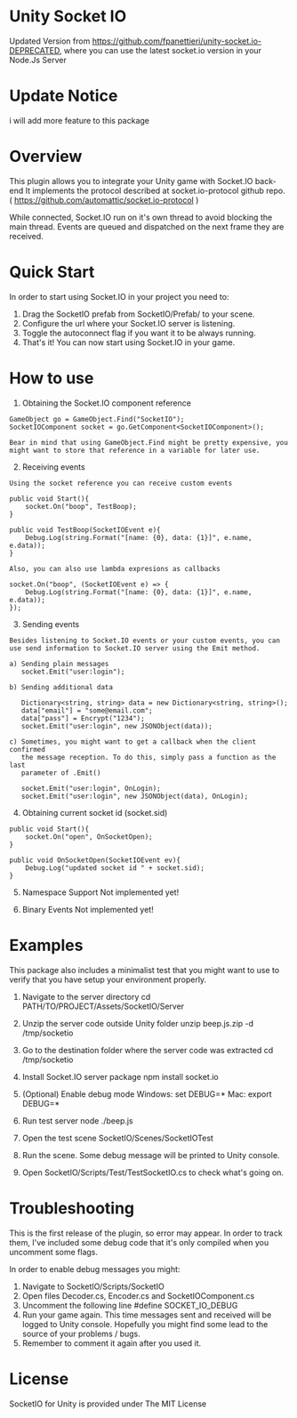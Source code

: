 # Unity Socket IO
 Updated Version from https://github.com/fpanettieri/unity-socket.io-DEPRECATED, where you  can use the latest socket.io version in your Node.Js Server
 
# Update Notice #

  i will add more feature to this package

# Overview #
  
  This plugin allows you to integrate your Unity game with Socket.IO back-end
  It implements the protocol described at socket.io-protocol github repo.
  ( https://github.com/automattic/socket.io-protocol )
  
  While connected, Socket.IO run on it's own thread to avoid blocking the main
  thread. Events are queued and dispatched on the next frame they are received.

# Quick Start #

  In order to start using Socket.IO in your project you need to:
  1. Drag the SocketIO prefab from SocketIO/Prefab/ to your scene.
  2. Configure the url where your Socket.IO server is listening.
  3. Toggle the autoconnect flag if you want it to be always running.
  4. That's it! You can now start using Socket.IO in your game.


# How to use #
 
  1. Obtaining the Socket.IO component reference
  
    GameObject go = GameObject.Find("SocketIO");
    SocketIOComponent socket = go.GetComponent<SocketIOComponent>();

	Bear in mind that using GameObject.Find might be pretty expensive, you 
	might want to store that reference in a variable for later use.
	
	
  2. Receiving events
    
    Using the socket reference you can receive custom events
    
    public void Start(){
    	socket.On("boop", TestBoop);
    }
    
    public void TestBoop(SocketIOEvent e){
		Debug.Log(string.Format("[name: {0}, data: {1}]", e.name, e.data));
	}
	
	Also, you can also use lambda expresions as callbacks
	
	socket.On("boop", (SocketIOEvent e) => {
		Debug.Log(string.Format("[name: {0}, data: {1}]", e.name, e.data));
	});
  
  
  3. Sending events
  
    Besides listening to Socket.IO events or your custom events, you can
    use send information to Socket.IO server using the Emit method.
    
    a) Sending plain messages
       socket.Emit("user:login");
       
    b) Sending additional data
    
       Dictionary<string, string> data = new Dictionary<string, string>();
       data["email"] = "some@email.com";
       data["pass"] = Encrypt("1234");
       socket.Emit("user:login", new JSONObject(data));
       
    c) Sometimes, you might want to get a callback when the client confirmed 
       the message reception. To do this, simply pass a function as the last 
       parameter of .Emit()
       
       socket.Emit("user:login", OnLogin);
       socket.Emit("user:login", new JSONObject(data), OnLogin);


  4. Obtaining current socket id (socket.sid)
  
    public void Start(){
    	socket.On("open", OnSocketOpen);
    }
    
    public void OnSocketOpen(SocketIOEvent ev){
    	Debug.Log("updated socket id " + socket.sid);
    }


  5. Namespace Support
    Not implemented yet!
  
  
  6. Binary Events
    Not implemented yet!


# Examples #
  
  This package also includes a minimalist test that you might want to use
  to verify that you have setup your environment properly.
  
  1. Navigate to the server directory
     cd PATH/TO/PROJECT/Assets/SocketIO/Server

  2. Unzip the server code outside Unity folder 
       unzip beep.js.zip -d /tmp/socketio

  3. Go to the destination folder where the server code was extracted
       cd /tmp/socketio
     
  4. Install Socket.IO server package
       npm install socket.io
  
  5. (Optional) Enable debug mode
       Windows: set DEBUG=*
       Mac: export DEBUG=*
  
  6. Run test server
       node ./beep.js
  
  7. Open the test scene
       SocketIO/Scenes/SocketIOTest
  
  8. Run the scene. Some debug message will be printed to Unity console.
  
  9. Open SocketIO/Scripts/Test/TestSocketIO.cs to check what's going on. 


# Troubleshooting #

  This is the first release of the plugin, so error may appear.
  In order to track them, I've included some debug code that it's
  only compiled when you uncomment some flags.
  
  In order to enable debug messages you might:
  1. Navigate to SocketIO/Scripts/SocketIO
  2. Open files Decoder.cs, Encoder.cs and SocketIOComponent.cs
  3. Uncomment the following line
       #define SOCKET_IO_DEBUG
  4. Run your game again. This time messages sent and received will be 
     logged to Unity console. Hopefully you might find some lead to the 
     source of your problems / bugs.
  5. Remember to comment it again after you used it.
  

# License #

  SocketIO for Unity is provided under The MIT License

